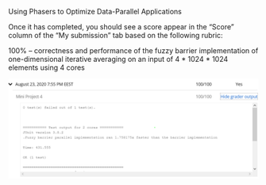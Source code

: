 Using Phasers to Optimize Data-Parallel Applications

Once it has completed, you should see a score appear in the “Score” column of the “My submission” tab based on the following rubric:

100% – correctness and performance of the fuzzy barrier implementation of one-dimensional iterative averaging on an input of 4 * 1024 * 1024 elements using 4 cores

![Score](https://github.com/RostyslavMV/Parallel-Programming-in-Java/blob/master/miniproject_4/miniproject4score.PNG)
